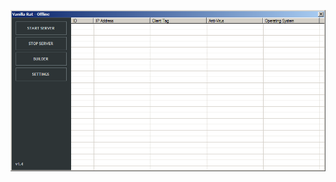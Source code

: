 ![Screenshot](https://raw.githubusercontent.com/Cryakl/Ultimate-RAT-Collection/refs/heads/main/VanillaRat/Vanilla%20Rat%20V1.4/Screenshot.png)
